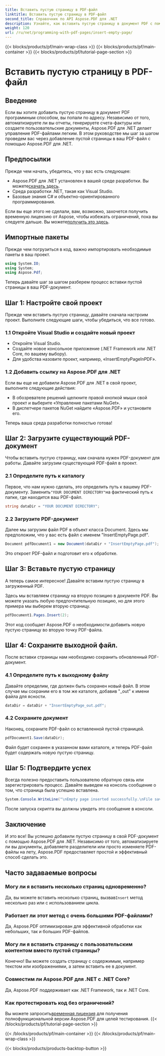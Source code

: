 ```yaml
---
title: Вставить пустую страницу в PDF-файл
linktitle: Вставить пустую страницу в PDF-файл
second_title: Справочник по API Aspose.PDF для .NET
description: Узнайте, как вставить пустую страницу в документ PDF с помощью Aspose.PDF для .NET. Пошаговое руководство с примерами кода для бесшовной обработки PDF.
weight: 120
url: /ru/net/programming-with-pdf-pages/insert-empty-page/
---
```


{{< blocks/products/pf/main-wrap-class >}}
{{< blocks/products/pf/main-container >}}
{{< blocks/products/pf/tutorial-page-section >}}

# Вставить пустую страницу в PDF-файл

## Введение

Если вы хотите добавить пустую страницу в документ PDF программным способом, вы попали по адресу. Независимо от того, автоматизируете ли вы отчеты, генерируете счета-фактуры или создаете пользовательские документы, Aspose.PDF для .NET делает управление PDF-файлами легким. В этом руководстве мы шаг за шагом проведем вас через добавление пустой страницы в ваш PDF-файл с помощью Aspose.PDF для .NET.

## Предпосылки

Прежде чем начать, убедитесь, что у вас есть следующее:

-  Aspose.PDF для .NET установлен в вашей среде разработки. Вы можете[скачать здесь](https://releases.aspose.com/pdf/net/).
- Среда разработки .NET, такая как Visual Studio.
- Базовые знания C# и объектно-ориентированного программирования.

 Если вы еще этого не сделали, вам, возможно, захочется получить временную лицензию от Aspose, чтобы избежать ограничений, пока вы следуете дальше. Вы можете[получить это здесь](https://purchase.aspose.com/temporary-license/).

## Импортные пакеты

Прежде чем погрузиться в код, важно импортировать необходимые пакеты в ваш проект.

```csharp
using System.IO;
using System;
using Aspose.Pdf;
```

Теперь давайте шаг за шагом разберем процесс вставки пустой страницы в ваш PDF-документ.

## Шаг 1: Настройте свой проект

Прежде чем вставить пустую страницу, давайте сначала настроим проект. Выполните следующие шаги, чтобы убедиться, что все готово.

### 1.1 Откройте Visual Studio и создайте новый проект
- Откройте Visual Studio.
- Создайте новое консольное приложение (.NET Framework или .NET Core, по вашему выбору).
- Для удобства назовите проект, например, «InsertEmptyPageInPDF».

### 1.2 Добавить ссылку на Aspose.PDF для .NET
Если вы еще не добавили Aspose.PDF для .NET в свой проект, выполните следующие действия:
- В обозревателе решений щелкните правой кнопкой мыши свой проект и выберите «Управление пакетами NuGet».
- В диспетчере пакетов NuGet найдите «Aspose.PDF» и установите его.

Теперь ваша среда разработки полностью готова!

## Шаг 2: Загрузите существующий PDF-документ

Чтобы вставить пустую страницу, нам сначала нужен PDF-документ для работы. Давайте загрузим существующий PDF-файл в проект.

### 2.1 Определите путь к каталогу

 Первое, что нам нужно сделать, это определить путь к вашему PDF-документу. Заменить`"YOUR DOCUMENT DIRECTORY"`на фактический путь к папке, где находится ваш PDF-файл.

```csharp
string dataDir = "YOUR DOCUMENT DIRECTORY";
```

### 2.2 Загрузите PDF-документ

Далее мы загрузим файл PDF в объект класса Document. Здесь мы предположим, что у вас есть файл с именем "InsertEmptyPage.pdf".

```csharp
Document pdfDocument1 = new Document(dataDir + "InsertEmptyPage.pdf");
```

Это откроет PDF-файл и подготовит его к обработке.

## Шаг 3: Вставьте пустую страницу

А теперь самое интересное! Давайте вставим пустую страницу в загруженный PDF.

Здесь мы вставляем страницу на вторую позицию в документе PDF. Вы можете указать любую предпочтительную позицию, но для этого примера мы выберем вторую страницу.

```csharp
pdfDocument1.Pages.Insert(2);
```

Этот код сообщает Aspose.PDF о необходимости добавить новую пустую страницу во вторую точку PDF-файла.

## Шаг 4: Сохраните выходной файл.

После вставки страницы нам необходимо сохранить обновленный PDF-документ.

### 4.1 Определите путь к выходному файлу

Давайте определим, где должен быть сохранен новый файл. В этом случае мы сохраним его в том же каталоге, добавив "_out" к имени файла для ясности.

```csharp
dataDir = dataDir + "InsertEmptyPage_out.pdf";
```

### 4.2 Сохраните документ

Наконец, сохраните PDF-файл со вставленной пустой страницей.

```csharp
pdfDocument1.Save(dataDir);
```

Файл будет сохранен в указанном вами каталоге, и теперь PDF-файл будет содержать новую пустую страницу.

## Шаг 5: Подтвердите успех

Всегда полезно предоставить пользователю обратную связь или зарегистрировать процесс. Давайте выведем на консоль сообщение о том, что страница была успешно вставлена.

```csharp
System.Console.WriteLine("\nEmpty page inserted successfully.\nFile saved at " + dataDir);
```

После запуска скрипта вы должны увидеть это сообщение в консоли.

## Заключение

И это все! Вы успешно добавили пустую страницу в свой PDF-документ с помощью Aspose.PDF для .NET. Независимо от того, автоматизируете ли вы документы, добавляете разделители или просто изменяете PDF-файлы на лету, Aspose.PDF предоставляет простой и эффективный способ сделать это.


## Часто задаваемые вопросы

### Могу ли я вставить несколько страниц одновременно?
 Да, вы можете вставить несколько страниц, вызвав`Insert` метод несколько раз или с использованием цикла.

### Работает ли этот метод с очень большими PDF-файлами?
Да, Aspose.PDF оптимизирован для эффективной обработки как небольших, так и больших PDF-файлов.

### Могу ли я вставить страницу с пользовательским контентом вместо пустой страницы?
Конечно! Вы можете создать страницу с содержимым, например текстом или изображениями, а затем вставить ее в документ.

### Совместим ли Aspose.PDF для .NET с .NET Core?
Да, Aspose.PDF поддерживает как .NET Framework, так и .NET Core.

### Как протестировать код без ограничений?
 Вы можете запросить[временная лицензия](https://purchase.aspose.com/temporary-license/) для получения полнофункциональной версии Aspose.PDF для целей тестирования.
{{< /blocks/products/pf/tutorial-page-section >}}

{{< /blocks/products/pf/main-container >}}
{{< /blocks/products/pf/main-wrap-class >}}

{{< blocks/products/products-backtop-button >}}
